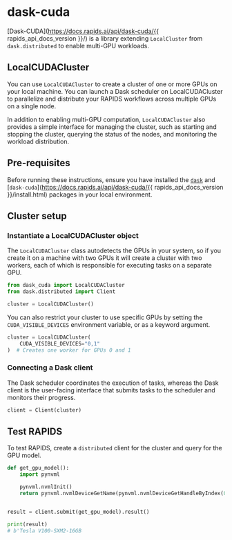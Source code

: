 # dask-cuda

[Dask-CUDA](https://docs.rapids.ai/api/dask-cuda/{{ rapids_api_docs_version }}/) is a library extending `LocalCluster` from `dask.distributed` to enable multi-GPU workloads.

## LocalCUDACluster

You can use `LocalCUDACluster` to create a cluster of one or more GPUs on your local machine. You can launch a Dask scheduler on LocalCUDACluster to parallelize and distribute your RAPIDS workflows across multiple GPUs on a single node.

In addition to enabling multi-GPU computation, `LocalCUDACluster` also provides a simple interface for managing the cluster, such as starting and stopping the cluster, querying the status of the nodes, and monitoring the workload distribution.

## Pre-requisites

Before running these instructions, ensure you have installed the [`dask`](https://docs.dask.org/en/stable/install.html) and [`dask-cuda`](https://docs.rapids.ai/api/dask-cuda/{{ rapids_api_docs_version }}/install.html) packages in your local environment.

## Cluster setup

### Instantiate a LocalCUDACluster object

The `LocalCUDACluster` class autodetects the GPUs in your system, so if you create it on a machine with two GPUs it will create a cluster with two workers, each of which is responsible for executing tasks on a separate GPU.

```python
from dask_cuda import LocalCUDACluster
from dask.distributed import Client

cluster = LocalCUDACluster()
```

You can also restrict your cluster to use specific GPUs by setting the `CUDA_VISIBLE_DEVICES` environment variable, or as a keyword argument.

```python
cluster = LocalCUDACluster(
    CUDA_VISIBLE_DEVICES="0,1"
)  # Creates one worker for GPUs 0 and 1
```

### Connecting a Dask client

The Dask scheduler coordinates the execution of tasks, whereas the Dask client is the user-facing interface that submits tasks to the scheduler and monitors their progress.

```python
client = Client(cluster)
```

## Test RAPIDS

To test RAPIDS, create a `distributed` client for the cluster and query for the GPU model.

```python
def get_gpu_model():
    import pynvml

    pynvml.nvmlInit()
    return pynvml.nvmlDeviceGetName(pynvml.nvmlDeviceGetHandleByIndex(0))


result = client.submit(get_gpu_model).result()

print(result)
# b'Tesla V100-SXM2-16GB
```
